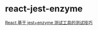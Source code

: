 # react-jest-enzyme

[React 基于 jest+enzyme 测试工具的测试技巧](https://houchaowei.github.io/20200618-React%E5%9F%BA%E4%BA%8Ejest-enzyme%E6%B5%8B%E8%AF%95%E5%B7%A5%E5%85%B7%E7%9A%84%E6%B5%8B%E8%AF%95%E6%89%8B%E6%B3%95/)
